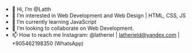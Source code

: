 - 👋 Hi, I’m @Latth
- 👀 I’m interested in Web Development and Web Design | HTML, CSS, JS
- 🌱 I’m currently learning JavaScript
- 💞️ I’m looking to collaborate on Web Development.
- 📫 How to reach me Instagram: @latheriel | latherield@yandex.com | +905462198350 (WhatsApp)

<!---
Latth/Latth is a ✨ special ✨ repository because its `README.md` (this file) appears on your GitHub profile.
You can click the Preview link to take a look at your changes.
--->
